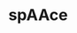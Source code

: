 ---
title: spAAce
layout: project
tagline: "Interface for Spatial Composition"
description: "We explore prototypes of hardware, software, and wetware in the design of a practical water quality sensors."
permalink: /projects/spaace
klass: software
thumbnail: images/projects/spaace/spaace_thumbnail.jpg
image: images/projects/spaace/spaace_thumbnail.jpg
banner: images/projects/spaace/spaace_banner.png
links:
  - icon: github
    url: https://github.com/cifkao/rapple
  - icon: youtube
    url: http://www.youtube.com/watch?v=tp1LaoNjXm8
hidden: true
---